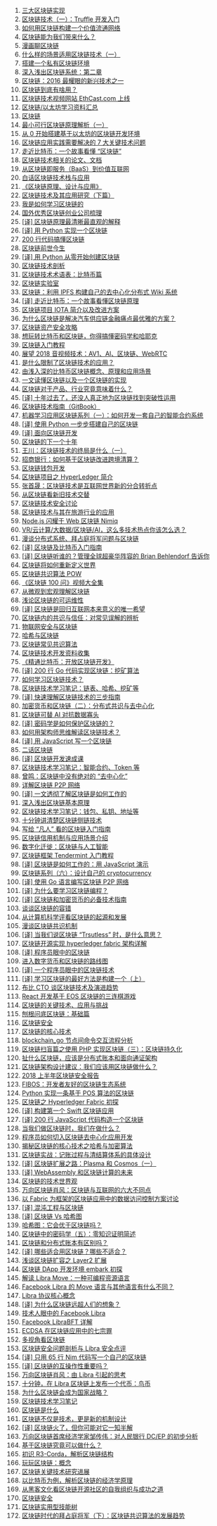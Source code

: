 1. [三大区块链实现](https://weekly.manong.io/bounce?nid=120&aid=6411&url=https%3A%2F%2Fqy.weixin.qq.com%2Fcgi-bin%2Fwap_getnewsmsg%3Faction%3Dget%26__biz%3DMzIyOTMyMzAyNQ%3D%3D%26mixuin%3DMjI2Nzc0NTE2ODU2MzQ5MTE2Ng%3D%3D%26mid%3D10000139%26idx%3D1%26sn%3D73d42fd80f3555acd9877405d7441c1b)
1. [区块链技术（一）：Truffle 开发入门](https://weekly.manong.io/bounce?nid=120&aid=6416&url=http%3A%2F%2Fwangxiaoming.com%2Fblog%2F2016%2F04%2F30%2Fblockchain-tech-truffle%2F)
1. [如何用区块链构建一个价值流通网络](https://weekly.manong.io/bounce?nid=122&aid=6558&url=https%3A%2F%2Fzhuanlan.zhihu.com%2Fp%2F20766024)
1. [区块链能为我们带来什么？](https://weekly.manong.io/bounce?nid=123&aid=6642&url=https%3A%2F%2Fqy.weixin.qq.com%2Fcgi-bin%2Fwap_getnewsmsg%3Faction%3Dget%26__biz%3DMzIyOTMyMzAyNQ%3D%3D%26mixuin%3DMjI2Nzc0NTE2ODU2MzQ5MTE2Ng%3D%3D%26mid%3D10000139%26idx%3D1%26sn%3D73d42fd80f3555acd9877405d7441c1b%26scene%3D1%26from%3Dsinglemessage%26isappinstalled%3D0)
1. [漫画聊区块链](https://weekly.manong.io/bounce?nid=127&aid=6905&url=http%3A%2F%2Ftech.sina.com.cn%2Fz%2Fspecial%2Ftheme%2F2016-07-14%2Fdoc-ifxuapvw1975208.shtml)
1. [什么样的场景适用区块链技术（一）](https://weekly.manong.io/bounce?nid=128&aid=6976&url=http%3A%2F%2Frdcqii.hundsun.com%2Fportal%2Farticle%2F570.html)
1. [搭建一个私有区块链环境](https://weekly.manong.io/bounce?nid=135&aid=7471&url=http%3A%2F%2Ftoutiao.io%2Fj%2Fkbu055)
1. [深入浅出区块链系统：第二章](https://weekly.manong.io/bounce?nid=139&aid=7735&url=https%3A%2F%2Ftoutiao.io%2Fk%2Fh8dv0p)
1. [区块链：2016 最耀眼的新兴技术之一](https://weekly.manong.io/bounce?nid=142&aid=7922&url=http%3A%2F%2Fmp.weixin.qq.com%2Fs%3F__biz%3DMzI3MzEzMDI1OQ%3D%3D%26mid%3D2651815383%26idx%3D1%26sn%3Ddd55f73df9f054b4d1354675f76b2f61)
1. [区块链到底有啥用？](https://weekly.manong.io/bounce?nid=143&aid=7994&url=http%3A%2F%2Fmp.weixin.qq.com%2Fs%3F__biz%3DMzA5Mzk0MDU1Ng%3D%3D%26mid%3D2650893865%26idx%3D1%26sn%3Da9a5ec4388100528c69a2629725a6dc7)
1. [区块链技术视频网站 EthCast.com 上线](https://weekly.manong.io/bounce?nid=144&aid=8056&url=https%3A%2F%2Ftoutiao.io%2Fk%2Fts2aeh)
1. [区块链/以太坊学习资料汇总](https://weekly.manong.io/bounce?nid=146&aid=8157&url=https%3A%2F%2Ftoutiao.io%2Fk%2Fcn8t9m)
1. [区块链](https://weekly.manong.io/bounce?nid=151&aid=8504&url=http%3A%2F%2Ftoutiao.io%2Fsubjects%2F118131)
1. [最小可行区块链原理解析（一）](https://weekly.manong.io/bounce?nid=151&aid=8482&url=https%3A%2F%2Ftoutiao.io%2Fk%2F477gqe)
1. [从 0 开始搭建基于以太坊的区块链开发环境](https://weekly.manong.io/bounce?nid=156&aid=8839&url=https%3A%2F%2Ftoutiao.io%2Fk%2Fth5klx)
1. [区块链应用实践需要解决的 7 大关键技术问题](https://weekly.manong.io/bounce?nid=171&aid=9891&url=http%3A%2F%2Fmp.weixin.qq.com%2Fs%2F1ZI4oyaJhUlHDb-uJKh_sg)
1. [走近比特币：一个故事看懂 “区块链”](https://weekly.manong.io/bounce?nid=175&aid=10171&url=https%3A%2F%2Ftoutiao.io%2Fk%2Fwv71gy)
1. [区块链技术相关的论文、文档](https://weekly.manong.io/bounce?nid=182&aid=10684&url=https%3A%2F%2Ftoutiao.io%2Fk%2Fnw1fge)
1. [从区块链即服务（BaaS）到价值互联网](https://weekly.manong.io/bounce?nid=182&aid=10638&url=https%3A%2F%2Ftoutiao.io%2Fk%2Fxej9yb)
1. [白话区块链技术栈与应用](https://weekly.manong.io/bounce?nid=183&aid=10768&url=https%3A%2F%2Fmp.weixin.qq.com%2Fs%2FkuNtNekdsBYxoTtP6xxQqw)
1. [《区块链原理、设计与应用》](https://weekly.manong.io/bounce?nid=183&aid=10780&url=https%3A%2F%2Fitem.jd.com%2F12159265.html)
1. [区块链技术及其应用研究（下篇）](https://weekly.manong.io/bounce?nid=185&aid=10912&url=http%3A%2F%2Fmp.weixin.qq.com%2Fs%2FkYDPws0BHwIIEiv-aLZHgA)
1. [我是如何学习区块链的](https://weekly.manong.io/bounce?nid=186&aid=10989&url=https%3A%2F%2Ftoutiao.io%2Fk%2Fx6pxal)
1. [国外优秀区块链创业公司梳理](https://weekly.manong.io/bounce?nid=187&aid=11069&url=https%3A%2F%2Ftoutiao.io%2Fk%2Ffr3vc7)
1. [[译] 区块链原理最清晰最直观的解释](https://weekly.manong.io/bounce?nid=187&aid=11088&url=https%3A%2F%2Ftoutiao.io%2Fk%2F5agtrz)
1. [[译] 用 Python 实现一个区块链](https://weekly.manong.io/bounce?nid=188&aid=11115&url=https%3A%2F%2Ftoutiao.io%2Fk%2Fajwwg7)
1. [200 行代码搞懂区块链](https://weekly.manong.io/bounce?nid=189&aid=11183&url=http%3A%2F%2Fmp.weixin.qq.com%2Fs%2F9g-c3_YR4MJ3JWzrQN_b6A)
1. [区块链前世今生](https://weekly.manong.io/bounce?nid=190&aid=11256&url=http%3A%2F%2Fmp.weixin.qq.com%2Fs%2FHvWGFGtocC_wJbEI0R4Zdw)
1. [[译] 用 Python 从零开始创建区块链](https://weekly.manong.io/bounce?nid=191&aid=11308&url=https%3A%2F%2Ftoutiao.io%2Fk%2Fourzql)
1. [区块链技术剖析](https://weekly.manong.io/bounce?nid=192&aid=11426&url=http%3A%2F%2Ftoutiao.io%2Fsubjects%2F236847%23192)
1. [区块链技术术语表：比特币篇](https://weekly.manong.io/bounce?nid=193&aid=11475&url=https%3A%2F%2Ftoutiao.io%2Fk%2Fbdcg09)
1. [区块链实验室](https://weekly.manong.io/bounce?nid=194&aid=11570&url=http%3A%2F%2Ftoutiao.io%2Fsubjects%2F261521%23194)
1. [区块链：利用 IPFS 构建自己的去中心化分布式 Wiki 系统](https://weekly.manong.io/bounce?nid=196&aid=11701&url=https%3A%2F%2Ftoutiao.io%2Fk%2Fjpxhgu)
1. [[译] 走近比特币：一个故事看懂区块链原理](https://weekly.manong.io/bounce?nid=197&aid=11763&url=https%3A%2F%2Fmp.weixin.qq.com%2Fs%2FhoRLBOGfDOe57dEzdNzMoQ)
1. [区块链项目 IOTA 简介以及改进方案](https://weekly.manong.io/bounce?nid=198&aid=11846&url=http%3A%2F%2Fmp.weixin.qq.com%2Fs%2Fxq60VxQm-XgvS_Ow9xwcGw)
1. [为什么区块链是解决汽车供应链金融痛点最优雅的方案？](https://weekly.manong.io/bounce?nid=198&aid=11848&url=https%3A%2F%2Ftoutiao.io%2Fk%2Fp37rus)
1. [区块链资产安全攻略](https://weekly.manong.io/bounce?nid=198&aid=11853&url=https%3A%2F%2Ftoutiao.io%2Fk%2F3tz492)
1. [想玩转比特币和区块链，你得搞懂密码学和哈耶克](https://weekly.manong.io/bounce?nid=199&aid=11918&url=http%3A%2F%2Fmp.weixin.qq.com%2Fs%2FOPiJeu0yu1-Xzds3NTBVQg)
1. [区块链入门教程](https://weekly.manong.io/bounce?nid=199&aid=11932&url=https%3A%2F%2Ftoutiao.io%2Fk%2Fcrt0si)
1. [展望 2018 音视频技术：AV1、AI、区块链、WebRTC](https://weekly.manong.io/bounce?nid=200&aid=11989&url=http%3A%2F%2Fmp.weixin.qq.com%2Fs%2FlX9WWqSS0KGQddrOVqV-Jg)
1. [是什么限制了区块链技术的应用？](https://weekly.manong.io/bounce?nid=200&aid=11993&url=http%3A%2F%2Fmp.weixin.qq.com%2Fs%2FYecc71S-giEM1jZoP3u5Ow)
1. [由浅入深的比特币区块链概念、原理和应用场景](https://weekly.manong.io/bounce?nid=200&aid=12000&url=http%3A%2F%2Fmp.weixin.qq.com%2Fs%2FOwe2lPIbCph8A6F6WbBjPA)
1. [一文读懂区块链以及一个区块链的实现](https://weekly.manong.io/bounce?nid=201&aid=12075&url=https%3A%2F%2Fmp.weixin.qq.com%2Fs%2Fnz20Vge7jiwWaiiKBJOLzQ)
1. [区块链对于产品、行业究竟意味着什么？](https://weekly.manong.io/bounce?nid=201&aid=12076&url=http%3A%2F%2Fmp.weixin.qq.com%2Fs%2FhA1nkv_E114I-KouZxehdQ)
1. [[译] 十年过去了，还没人真正地为区块链找到突破性运用](https://weekly.manong.io/bounce?nid=201&aid=12077&url=https%3A%2F%2Fmp.weixin.qq.com%2Fs%2FfYnkWm983hHhWsf6lX2XSQ)
1. [区块链技术指南（GitBook）](https://weekly.manong.io/bounce?nid=201&aid=12078&url=https%3A%2F%2Ftoutiao.io%2Fk%2Fj2n2ea)
1. [机器学习应用区块链系列（一）：如何开发一套自己的智能合约系统](https://weekly.manong.io/bounce?nid=202&aid=12124&url=http%3A%2F%2Fmp.weixin.qq.com%2Fs%2Fo0gIQCRIHuOmAZAH7EkVaA)
1. [[译] 使用 Python 一步步搭建自己的区块链](https://weekly.manong.io/bounce?nid=202&aid=12142&url=https%3A%2F%2Ftoutiao.io%2Fk%2Fb44hrc)
1. [[译] 面向区块链开发](https://weekly.manong.io/bounce?nid=202&aid=12149&url=https%3A%2F%2Ftoutiao.io%2Fk%2F5e1t96)
1. [区块链的下一个十年](https://weekly.manong.io/bounce?nid=202&aid=12150&url=http%3A%2F%2Fmp.weixin.qq.com%2Fs%2FvUQY5bjxG81IFQ4ZD1mUag)
1. [王川：区块链技术的终局是什么（一）](https://weekly.manong.io/bounce?nid=202&aid=12151&url=http%3A%2F%2Fmp.weixin.qq.com%2Fs%2FpsPVNu2EMUfcEXiUstAVOA)
1. [招商银行：如何基于区块链改进跨境清算？](https://weekly.manong.io/bounce?nid=202&aid=12152&url=https%3A%2F%2Ftoutiao.io%2Fk%2F51zmux)
1. [区块链钱包开发](https://weekly.manong.io/bounce?nid=202&aid=12153&url=https%3A%2F%2Ftoutiao.io%2Fk%2F2g3c55)
1. [区块链项目之 HyperLedger 简介](https://weekly.manong.io/bounce?nid=202&aid=12154&url=https%3A%2F%2Ftoutiao.io%2Fk%2Fhjvdq5)
1. [张首晟：区块链技术是互联网世界新的分合转折点](https://weekly.manong.io/bounce?nid=203&aid=12225&url=http%3A%2F%2Fmp.weixin.qq.com%2Fs%2FO7QGvnGCb9s2U_Bdrqaemw)
1. [从区块链看新旧技术交替](https://weekly.manong.io/bounce?nid=203&aid=12226&url=http%3A%2F%2Fmp.weixin.qq.com%2Fs%2FyMIkOEKTm79rJUVjKpEfWQ)
1. [区块链技术安全讨论](https://weekly.manong.io/bounce?nid=203&aid=12227&url=http%3A%2F%2Fmp.weixin.qq.com%2Fs%2FnJFii2oTEzKTnQNW04FXUQ)
1. [区块链技术与其在旅游行业的应用](https://weekly.manong.io/bounce?nid=203&aid=12228&url=http%3A%2F%2Fmp.weixin.qq.com%2Fs%2FsYVGamt_k-7C0RynTWkFZQ)
1. [Node.js 闪耀于 Web 区块链 Nimiq](https://weekly.manong.io/bounce?nid=203&aid=12231&url=https%3A%2F%2Ftoutiao.io%2Fk%2Fml3dtt)
1. [VR/云计算/大数据/区块链/AI，这么多技术热点你该怎么选？](https://weekly.manong.io/bounce?nid=203&aid=12193&url=https%3A%2F%2Fmp.weixin.qq.com%2Fs%2FqHZMEq4cqQDHMT3dgn9xjA)
1. [漫谈分布式系统、拜占庭将军问题与区块链](https://weekly.manong.io/bounce?nid=204&aid=12267&url=http%3A%2F%2Fmp.weixin.qq.com%2Fs%2FtngWdvoev8SQiyKt1gy5vw)
1. [[译] 区块链及比特币入门指南](https://weekly.manong.io/bounce?nid=204&aid=12300&url=http%3A%2F%2Fmp.weixin.qq.com%2Fs%2FHJARCiAIMoqkXpvv44j5og)
1. [[译] 区块链听谁的？管理全球超豪华阵容的 Brian Behlendorf 告诉你](https://weekly.manong.io/bounce?nid=204&aid=12301&url=http%3A%2F%2Fmp.weixin.qq.com%2Fs%2Fxg_YDEz6LUgd5S0l2xCxIA)
1. [区块链将如何重新定义世界](https://weekly.manong.io/bounce?nid=205&aid=12361&url=https%3A%2F%2Ftoutiao.io%2Fk%2Fcz4clx)
1. [区块链共识算法 POW](https://weekly.manong.io/bounce?nid=205&aid=12362&url=https%3A%2F%2Ftoutiao.io%2Fk%2Fw20hv5)
1. [《区块链 100 问》视频大全集](https://weekly.manong.io/bounce?nid=205&aid=12363&url=http%3A%2F%2Fmp.weixin.qq.com%2Fs%2FUeijoW64b_gYJRUnUg0VlQ)
1. [从微观到宏观理解区块链](https://weekly.manong.io/bounce?nid=205&aid=12364&url=https%3A%2F%2Ftoutiao.io%2Fk%2F0ti089)
1. [浅论区块链的可运维性](https://weekly.manong.io/bounce?nid=205&aid=12365&url=http%3A%2F%2Fmp.weixin.qq.com%2Fs%2FRHZBQlqtCca7Eod2OEozcg)
1. [[译] 区块链是回归互联网本来意义的唯一希望](https://weekly.manong.io/bounce?nid=206&aid=12433&url=https%3A%2F%2Fmp.weixin.qq.com%2Fs%2Fp55PvP8iP8PReL8zxw9ROA)
1. [区块链内的共识与信任：对常见误解的辨析](https://weekly.manong.io/bounce?nid=206&aid=12434&url=http%3A%2F%2Fmp.weixin.qq.com%2Fs%2FtmBdwyvXIl4FnFk-fm9-Zw)
1. [物联网安全与区块链](https://weekly.manong.io/bounce?nid=206&aid=12435&url=http%3A%2F%2Fmp.weixin.qq.com%2Fs%2F0jxLEd4oTcqKsOE3yF-b6Q)
1. [哈希与区块链](https://weekly.manong.io/bounce?nid=206&aid=12436&url=https%3A%2F%2Ftoutiao.io%2Fk%2Frl885z)
1. [区块链常见共识算法](https://weekly.manong.io/bounce?nid=206&aid=12437&url=https%3A%2F%2Ftoutiao.io%2Fk%2Fz2tp89)
1. [区块链技术开发资料收集](https://weekly.manong.io/bounce?nid=206&aid=12438&url=https%3A%2F%2Ftoutiao.io%2Fk%2Fmqfm2l)
1. [《精通比特币：开放区块链开发》](https://weekly.manong.io/bounce?nid=206&aid=12441&url=https%3A%2F%2Ftoutiao.io%2Fk%2Fn135lq)
1. [[译] 200 行 Go 代码实现区块链：挖矿算法](https://weekly.manong.io/bounce?nid=207&aid=12500&url=https%3A%2F%2Fmp.weixin.qq.com%2Fs%2FNf7qg1nWaFYsO6x-yVyzxg)
1. [如何学习区块链技术？](https://weekly.manong.io/bounce?nid=207&aid=12502&url=https%3A%2F%2Ftoutiao.io%2Fk%2Fmzu3tv)
1. [区块链技术学习笔记：链表、哈希、挖矿等](https://weekly.manong.io/bounce?nid=207&aid=12503&url=http%3A%2F%2Fmp.weixin.qq.com%2Fs%2FwOAqfUrevdlIkdl1qWLHOA)
1. [[译] 快速理解区块链技术的三步指南](https://weekly.manong.io/bounce?nid=207&aid=12504&url=http%3A%2F%2Fmp.weixin.qq.com%2Fs%2FnzatQ1HkwHRfaFgrPdNgMA)
1. [加密货币和区块链（二）：分布式共识与去中心化](https://weekly.manong.io/bounce?nid=207&aid=12505&url=https%3A%2F%2Ftoutiao.io%2Fk%2Fsox15f)
1. [区块链可替 AI 对抗数据寡头](https://weekly.manong.io/bounce?nid=207&aid=12506&url=https%3A%2F%2Fmp.weixin.qq.com%2Fs%2F1Yy0HSc-6Bt_wgwQ6_ztKg)
1. [[译] 密码学是如何保护区块链的？](https://weekly.manong.io/bounce?nid=207&aid=12507&url=https%3A%2F%2Ftoutiao.io%2Fk%2Fa78bf1)
1. [如何用架构师思维解读区块链技术？](https://weekly.manong.io/bounce?nid=208&aid=12545&url=http%3A%2F%2Fmp.weixin.qq.com%2Fs%2FjyXsazsCGbStJFVT7el9vg)
1. [[译] 用 JavaScript 写一个区块链](https://weekly.manong.io/bounce?nid=208&aid=12568&url=https%3A%2F%2Ftoutiao.io%2Fk%2Fceyldf)
1. [二话区块链](https://weekly.manong.io/bounce?nid=208&aid=12612&url=http%3A%2F%2Ftoutiao.io%2Fsubjects%2F13402%23208)
1. [[译] 区块链开发速成课](https://weekly.manong.io/bounce?nid=208&aid=12571&url=https%3A%2F%2Ftoutiao.io%2Fk%2Fj2xlez)
1. [区块链技术学习笔记：智能合约、Token 等](https://weekly.manong.io/bounce?nid=208&aid=12572&url=http%3A%2F%2Fmp.weixin.qq.com%2Fs%2F-QgTqexfw9KAjuNMiztJ9g)
1. [曾鸣：区块链中没有绝对的 “去中心化”](https://weekly.manong.io/bounce?nid=208&aid=12573&url=http%3A%2F%2Fmp.weixin.qq.com%2Fs%2FZ5123TIKAS6X7MZ6jzvRZQ)
1. [详解区块链 P2P 网络](https://weekly.manong.io/bounce?nid=208&aid=12574&url=https%3A%2F%2Ftoutiao.io%2Fk%2Fnunomi)
1. [[译] 一文透彻了解区块链是如何工作的](https://weekly.manong.io/bounce?nid=209&aid=12644&url=http%3A%2F%2Fmp.weixin.qq.com%2Fs%2F8tmcKd3ErCb4jVQwMetw7w)
1. [深入浅出区块链基本原理](https://weekly.manong.io/bounce?nid=209&aid=12645&url=https%3A%2F%2Ftoutiao.io%2Fk%2F9jh1fu)
1. [区块链技术学习笔记：钱包、私钥、地址等](https://weekly.manong.io/bounce?nid=209&aid=12646&url=http%3A%2F%2Fmp.weixin.qq.com%2Fs%2FjOQo7SDV5eBhaCpTW039TA)
1. [十分钟讲清楚区块链侧链技术](https://weekly.manong.io/bounce?nid=209&aid=12648&url=http%3A%2F%2Fmp.weixin.qq.com%2Fs%2FhrJt3ZAT1lkV7pTQiBAGeQ)
1. [写给 “凡人” 看的区块链入门指南](https://weekly.manong.io/bounce?nid=210&aid=12726&url=https%3A%2F%2Fmp.weixin.qq.com%2Fs%3F__biz%3DMzIxMjAzMDA1MQ%3D%3D%26mid%3D2648946078%26idx%3D1%26sn%3Daa61a54fee1e19a3286e5383cc8fa966)
1. [区块链信用机制与应用场景介绍](https://weekly.manong.io/bounce?nid=210&aid=12727&url=https%3A%2F%2Ftoutiao.io%2Fk%2Fuqftnl)
1. [数字化迁徙：区块链与人工智能](https://weekly.manong.io/bounce?nid=210&aid=12728&url=https%3A%2F%2Fmp.weixin.qq.com%2Fs%2Fc6ZWpYpHQ-ztXfenmTH_iA)
1. [区块链框架 Tendermint 入门教程](https://weekly.manong.io/bounce?nid=210&aid=12729&url=https%3A%2F%2Ftoutiao.io%2Fk%2Fnlazua)
1. [[译] 区块链是如何工作的：用 JavaScript 演示](https://weekly.manong.io/bounce?nid=211&aid=12809&url=https%3A%2F%2Ftoutiao.io%2Fk%2Fskhyep)
1. [区块链系列（六）：设计自己的 cryptocurrency](https://weekly.manong.io/bounce?nid=211&aid=12810&url=http%3A%2F%2Fmp.weixin.qq.com%2Fs%2FmU2XZLL26YaTY5q4KCMVBg)
1. [[译] 使用 Go 语言编写区块链 P2P 网络](https://weekly.manong.io/bounce?nid=212&aid=12851&url=http%3A%2F%2Fmp.weixin.qq.com%2Fs%2F2daFH9Ej5fVlWmpsN5HZzw)
1. [[译] 为什么要学习区块链编程？](https://weekly.manong.io/bounce?nid=212&aid=12855&url=https%3A%2F%2Fmp.weixin.qq.com%2Fs%2Fp9V9DaDem0djwaK5pX93RQ)
1. [[译] 区块链和加密货币的必备技术指南](https://weekly.manong.io/bounce?nid=213&aid=12931&url=https%3A%2F%2Fmp.weixin.qq.com%2Fs%2FPfgEdU9O-k7EhKGRZ0Hi6A)
1. [谈谈区块链的容错](https://weekly.manong.io/bounce?nid=213&aid=12932&url=https%3A%2F%2Fmp.weixin.qq.com%2Fs%2FR14b9hCpR-wNxcEiK3qSOA)
1. [从计算机科学评看区块链的起源和发展](https://weekly.manong.io/bounce?nid=214&aid=12994&url=https%3A%2F%2Fmp.weixin.qq.com%2Fs%2FRCEv1Ul-anXfPk_1_rAD-w)
1. [漫谈区块链共识机制](https://weekly.manong.io/bounce?nid=214&aid=12996&url=https%3A%2F%2Ftoutiao.io%2Fk%2Fvgjcd6)
1. [[译] 当我们说区块链 “Trsutless” 时，是什么意思？](https://weekly.manong.io/bounce?nid=215&aid=13072&url=https%3A%2F%2Fmp.weixin.qq.com%2Fs%2FHVn57m-q-IaqiJNz7-vnCw)
1. [区块链开源实现 hyperledger fabric 架构详解](https://weekly.manong.io/bounce?nid=216&aid=13126&url=https%3A%2F%2Ftoutiao.io%2Fk%2Fzu4wt8)
1. [[译] 程序员眼中的区块链](https://weekly.manong.io/bounce?nid=216&aid=13127&url=https%3A%2F%2Ftoutiao.io%2Fk%2Fp9qvqb)
1. [进入数字货币和区块链的路线图](https://weekly.manong.io/bounce?nid=217&aid=13209&url=https%3A%2F%2Fmp.weixin.qq.com%2Fs%2FKohGQwdIa6tjwI1jJaxiag)
1. [[译] 一个程序员眼中的区块链技术](https://weekly.manong.io/bounce?nid=217&aid=13210&url=https%3A%2F%2Fmp.weixin.qq.com%2Fs%2F2xlXmoEOsLDfC34YwNFTWQ)
1. [[译] 学习区块链的最好方法是构建一个（上）](https://weekly.manong.io/bounce?nid=218&aid=13280&url=https%3A%2F%2Fmp.weixin.qq.com%2Fs%2FbIxn8vvmrgqML6vAMT3XmA)
1. [布比 CTO 谈区块链技术及演进趋势](https://weekly.manong.io/bounce?nid=219&aid=13348&url=https%3A%2F%2Fmp.weixin.qq.com%2Fs%2FCqEaGhyMxw09kd4ytwdEOw)
1. [React 开发基于 EOS 区块链的三连棋游戏](https://weekly.manong.io/bounce?nid=219&aid=13374&url=https%3A%2F%2Ftoutiao.io%2Fk%2F47loh8)
1. [区块链的关键技术、应用与挑战](https://weekly.manong.io/bounce?nid=220&aid=13418&url=https%3A%2F%2Fmp.weixin.qq.com%2Fs%2FD6fjo17qA0StIOSvEiLCVA)
1. [刨根问底区块链：基础篇](https://weekly.manong.io/bounce?nid=220&aid=13419&url=https%3A%2F%2Ftoutiao.io%2Fk%2Ft0bz0y)
1. [区块链安全](https://weekly.manong.io/bounce?nid=221&aid=13508&url=http%3A%2F%2Ftoutiao.io%2Fsubjects%2F342578%23221)
1. [区块链的核心技术](https://weekly.manong.io/bounce?nid=223&aid=13606&url=https%3A%2F%2Fmp.weixin.qq.com%2Fs%2F8KFLiEmc7VG10BaHXUYAAw)
1. [blockchain_go 节点间命令交互流程分析](https://weekly.manong.io/bounce?nid=223&aid=13608&url=https%3A%2F%2Ftoutiao.io%2Fk%2Fodj5im)
1. [区块链扫盲篇之使用 PHP 实现区块链（三）：区块链持久化](https://weekly.manong.io/bounce?nid=224&aid=13676&url=https%3A%2F%2Fmp.weixin.qq.com%2Fs%2FP4gyfOn6UBgHhByO_PwYeA)
1. [扯什么区块链，应该是分布式账本和面向通证架构](https://weekly.manong.io/bounce?nid=225&aid=13747&url=https%3A%2F%2Fmp.weixin.qq.com%2Fs%2FTbq7FsPT6NRRRiFkpDph1A)
1. [区块链架构设计建议：我们应该用区块链做什么？](https://weekly.manong.io/bounce?nid=226&aid=13793&url=https%3A%2F%2Fmp.weixin.qq.com%2Fs%2Fl4DrvtMr5W5tmdMgAnXQcw)
1. [2018 上半年区块链安全报告](https://weekly.manong.io/bounce?nid=226&aid=13809&url=https%3A%2F%2Ftoutiao.io%2Fk%2Fshep8z)
1. [FIBOS：开发者友好的区块链生态系统](https://weekly.manong.io/bounce?nid=226&aid=13810&url=https%3A%2F%2Ftoutiao.io%2Fk%2Fb6b9vz)
1. [Python 实现一条基于 POS 算法的区块链](https://weekly.manong.io/bounce?nid=227&aid=13871&url=https%3A%2F%2Ftoutiao.io%2Fk%2Fst8k0m)
1. [区块链之 Hyperledger Fabric 初探](https://weekly.manong.io/bounce?nid=228&aid=13941&url=https%3A%2F%2Fmp.weixin.qq.com%2Fs%2FtYKof85wpYZp5dSq-1FI-w)
1. [[译] 构建第一个 Swift 区块链应用](https://weekly.manong.io/bounce?nid=229&aid=13995&url=https%3A%2F%2Ftoutiao.io%2Fk%2Fo6erlm)
1. [[译] 200 行 JavaScript 代码构造一个区块链](https://weekly.manong.io/bounce?nid=229&aid=14005&url=https%3A%2F%2Fmp.weixin.qq.com%2Fs%2F9lH0Wx8KSW9UobVnw_vT6Q)
1. [当我们做区块链时，我们在做什么？](https://weekly.manong.io/bounce?nid=229&aid=14006&url=https%3A%2F%2Ftoutiao.io%2Fk%2F68ioq4)
1. [程序员如何切入区块链去中心化应用开发](https://weekly.manong.io/bounce?nid=231&aid=14146&url=https%3A%2F%2Ftoutiao.io%2Fk%2F05zs1q)
1. [揭秘区块链的核心技术之哈希与加密算法](https://weekly.manong.io/bounce?nid=234&aid=14342&url=https%3A%2F%2Fmp.weixin.qq.com%2Fs%3F__biz%3DMzI2MTExOTA3Nw%3D%3D%26mid%3D2650502074%26idx%3D1%26sn%3D14fa08c00e3fa2d089fa6388952b7940)
1. [区块链实战：记账过程与清结算体系的具体设计](https://weekly.manong.io/bounce?nid=236&aid=14475&url=https%3A%2F%2Fmp.weixin.qq.com%2Fs%2F0-k4qblJ0feeJOAyyQEXcQ)
1. [[译] 区块链扩展之路：Plasma 和 Cosmos（一）](https://weekly.manong.io/bounce?nid=237&aid=14538&url=https%3A%2F%2Fmp.weixin.qq.com%2Fs%2FQBFPgComHDulXR9hBxMZqQ)
1. [[译] WebAssembly 和区块链计算的未来](https://weekly.manong.io/bounce?nid=239&aid=14700&url=https%3A%2F%2Fmp.weixin.qq.com%2Fs%2Fwd6VwOdSm4gEJWfuwpShDA)
1. [区块链的技术世界观](https://weekly.manong.io/bounce?nid=241&aid=14795&url=https%3A%2F%2Ftoutiao.io%2Fk%2Fa9iakb)
1. [万向区块链肖风：区块链与互联网的六大不同点](https://weekly.manong.io/bounce?nid=241&aid=14796&url=https%3A%2F%2Fmp.weixin.qq.com%2Fs%2FzBykb2zjttUsTAijFbrxyg)
1. [以 Fabric 为框架的区块链应用中的数据访问控制方案讨论](https://weekly.manong.io/bounce?nid=246&aid=15127&url=https%3A%2F%2Fmp.weixin.qq.com%2Fs%2FApAUN2Pl1ygoMG_IgCN9Jw)
1. [[译] 混沌工程与区块链](https://weekly.manong.io/bounce?nid=247&aid=15188&url=https%3A%2F%2Fmp.weixin.qq.com%2Fs%2FPmxs_-V3Senb4e6uQNxMvQ)
1. [[译] 区块链 Vs 哈希图](https://weekly.manong.io/bounce?nid=249&aid=15327&url=https%3A%2F%2Fmp.weixin.qq.com%2Fs%2FaCMGCJG1JeeScSLs2JvDYQ)
1. [哈希图：它会优于区块链吗？](https://weekly.manong.io/bounce?nid=250&aid=15408&url=https%3A%2F%2Fmp.weixin.qq.com%2Fs%2FhC_HZFcKvKst6spdDmVEUw)
1. [区块链中的密码学（五）：零知识证明简述](https://weekly.manong.io/bounce?nid=250&aid=15409&url=https%3A%2F%2Ftoutiao.io%2Fk%2Fm7zv0i)
1. [区块链和分布式账本有区别吗？](https://weekly.manong.io/bounce?nid=252&aid=15549&url=https%3A%2F%2Fmp.weixin.qq.com%2Fs%2FkkExrqN9L0BBrgLw4QqQ0A)
1. [[译] 哪些适合用区块链？哪些不适合？](https://weekly.manong.io/bounce?nid=257&aid=15882&url=https%3A%2F%2Fmp.weixin.qq.com%2Fs%2FJqbcai5oKUkxisi4vFYVjQ)
1. [浅谈区块链扩容之 Layer2 扩展](https://weekly.manong.io/bounce?nid=260&aid=16115&url=https%3A%2F%2Ftoutiao.io%2Fk%2Fm16fdj)
1. [区块链 DApp 开发环境 embark 初探](https://weekly.manong.io/bounce?nid=261&aid=16192&url=https%3A%2F%2Ftoutiao.io%2Fk%2F6qw4ue)
1. [解读 Libra Move：一种可编程资源语言](https://weekly.manong.io/bounce?nid=268&aid=16840&url=https%3A%2F%2Ftoutiao.io%2Fk%2Fzxk8va)
1. [Facebook Libra 的 Move 语言与其他语言有什么不同？](https://weekly.manong.io/bounce?nid=269&aid=16923&url=https%3A%2F%2Fmp.weixin.qq.com%2Fs%2FksHWMB_Q5At31qteoFEw9g)
1. [Libra 协议核心概念](https://weekly.manong.io/bounce?nid=269&aid=16872&url=https%3A%2F%2Ftoutiao.io%2Fk%2Flw5ezf)
1. [[译] 为什么区块链远超人们的想象？](https://weekly.manong.io/bounce?nid=269&aid=16886&url=https%3A%2F%2Fmp.weixin.qq.com%2Fs%2F-Px7UEQVBRuUzp_VKKYwpA)
1. [技术人眼中的 Facebook Libra](https://weekly.manong.io/bounce?nid=269&aid=16898&url=https%3A%2F%2Ftoutiao.io%2Fk%2Fuzh3fh)
1. [Facebook LibraBFT 详解](https://weekly.manong.io/bounce?nid=271&aid=17039&url=https%3A%2F%2Ftoutiao.io%2Fk%2F2w52fd)
1. [ECDSA 在区块链应用中的七宗罪](https://weekly.manong.io/bounce?nid=272&aid=17142&url=https%3A%2F%2Fmp.weixin.qq.com%2Fs%2FxQCxTUgTTkIUkZ88Iqm0Hg)
1. [多视角看区块链](https://weekly.manong.io/bounce?nid=274&aid=17262&url=https%3A%2F%2Fmp.weixin.qq.com%2Fs%3F__biz%3DMzU4MTgyOTk1Mw%3D%3D%26mid%3D2247483729%26idx%3D1%26sn%3Dd91f6b087d6b5a1cbb906600da2835de)
1. [区块链安全问题剖析与 Libra 安全点评](https://weekly.manong.io/bounce?nid=275&aid=17338&url=https%3A%2F%2Ftoutiao.io%2Fk%2F9sh3ys2)
1. [[译] 只用 65 行 Nim 代码写一个自己的区块链](https://weekly.manong.io/bounce?nid=276&aid=17417&url=https%3A%2F%2Ftoutiao.io%2Fk%2Fdfrs74i)
1. [[译] 区块链的互操作性重要吗？](https://weekly.manong.io/bounce?nid=277&aid=17486&url=https%3A%2F%2Fmp.weixin.qq.com%2Fs%2FfJ9qDFM5eNNpnVjDlT9QQA)
1. [万向区块链肖风：由 Libra 引起的思考](https://weekly.manong.io/bounce?nid=280&aid=17696&url=https%3A%2F%2Fmp.weixin.qq.com%2Fs%2FAiTfzawWUAufyUCFJmws6g)
1. [十分钟，在 Libra 区块链上发布一个代币：鸟币](https://weekly.manong.io/bounce?nid=282&aid=17842&url=https%3A%2F%2Ftoutiao.io%2Fk%2Fphgxa74)
1. [为什么区块链会成为国家战略？](https://weekly.manong.io/bounce?nid=283&aid=17924&url=https%3A%2F%2Fmp.weixin.qq.com%2Fs%2FfiWpTw6N7JJW84pGIx5SsQ)
1. [区块链技术学习笔记](https://weekly.manong.io/bounce?nid=284&aid=18018&url=http%3A%2F%2Ftoutiao.io%2Fsubjects%2F421924%23284)
1. [区块链是什么](https://weekly.manong.io/bounce?nid=284&aid=17966&url=https%3A%2F%2Ftoutiao.io%2Fk%2F7ukd7xu)
1. [区块链不仅是技术，更是新的机制设计](https://weekly.manong.io/bounce?nid=284&aid=17967&url=https%3A%2F%2Fmp.weixin.qq.com%2Fs%2FHPjMBD9Z4ZZZZRyNqOW6_g)
1. [[译] 区块链火了，但你可能对它一知半解](https://weekly.manong.io/bounce?nid=284&aid=17968&url=https%3A%2F%2Fmp.weixin.qq.com%2Fs%2F63g9ygKJZ8UnRMFsqhYqyQ)
1. [万向区块链首席经济学家邹传伟：对人民银行 DC/EP 的初步分析](https://weekly.manong.io/bounce?nid=285&aid=18031&url=https%3A%2F%2Fmp.weixin.qq.com%2Fs%2FZI0oJwXgGRo1twHD_U8wtg)
1. [基于区块链究竟可以做什么？](https://weekly.manong.io/bounce?nid=285&aid=18032&url=https%3A%2F%2Fmp.weixin.qq.com%2Fs%2F5WPSOvMh7H6QGPuVLL5_EQ)
1. [初识 R3-Corda，解析区块链结构](https://weekly.manong.io/bounce?nid=286&aid=18122&url=https%3A%2F%2Ftoutiao.io%2Fk%2Fxnfpuj8)
1. [玩玩区块链：概念](https://weekly.manong.io/bounce?nid=287&aid=18172&url=https%3A%2F%2Ftoutiao.io%2Fk%2Fzrx5854)
1. [区块链关键技术研究进展](https://weekly.manong.io/bounce?nid=288&aid=18248&url=https%3A%2F%2Fmp.weixin.qq.com%2Fs%2F9J7UmWFK4pJYXUkIzJp6EA)
1. [以比特币为例，解析区块链的经济学原理](https://weekly.manong.io/bounce?nid=288&aid=18249&url=https%3A%2F%2Fmp.weixin.qq.com%2Fs%2Fr_n86-5Wp541Ds6of6WR1g)
1. [从黑客文化看区块链开源社区的自我组织与成功之道](https://weekly.manong.io/bounce?nid=288&aid=18250&url=https%3A%2F%2Fmp.weixin.qq.com%2Fs%2Fxbgr2fd-Zhgbg6cz1CwNtw)
1. [区块链安全](https://weekly.manong.io/bounce?nid=289&aid=18351&url=http%3A%2F%2Ftoutiao.io%2Fsubjects%2F342578%23289)
1. [区块链实用型技能树](https://weekly.manong.io/bounce?nid=291&aid=18452&url=https%3A%2F%2Ftoutiao.io%2Fk%2Fz8bujdr)
1. [区块链时代的拜占庭将军（下）：区块链共识算法的发展趋势](https://weekly.manong.io/bounce?nid=293&aid=18590&url=https%3A%2F%2Ftoutiao.io%2Fk%2Fbfecy3u)
